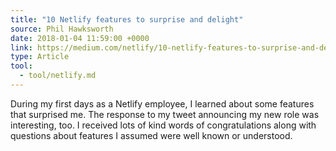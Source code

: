 ```yaml
---
title: "10 Netlify features to surprise and delight"
source: Phil Hawksworth
date: 2018-01-04 11:59:00 +0000
link: https://medium.com/netlify/10-netlify-features-to-surprise-and-delight-225e846b7b21
type: Article
tool:
  - tool/netlify.md
---
```

During my first days as a Netlify employee, I learned about some features that surprised me. The response to my tweet announcing my new role was interesting, too. I received lots of kind words of congratulations along with questions about features I assumed were well known or understood.





